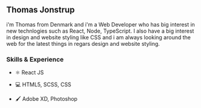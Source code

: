 ## Thomas Jonstrup
i'm Thomas from Denmark and i'm a Web Developer who has big interest in new technlogies such as React, Node, TypeScript. I also have a big interest in design and website styling like CSS and i am always looking around the web for the latest things in regars design and website styling.

### Skills & Experience

- :atom_symbol: React JS

- :computer: HTML5, SCSS, CSS

- :paintbrush: Adobe XD, Photoshop

<!--
**thomasjonstrup/thomasjonstrup** is a ✨ _special_ ✨ repository because its `README.md` (this file) appears on your GitHub profile.

Here are some ideas to get you started:

- 🔭 I’m currently working on ...
- 🌱 I’m currently learning ...
- 👯 I’m looking to collaborate on ...
- 🤔 I’m looking for help with ...
- 💬 Ask me about ...
- 📫 How to reach me: ...
- 😄 Pronouns: ...
- ⚡ Fun fact: ...
-->
